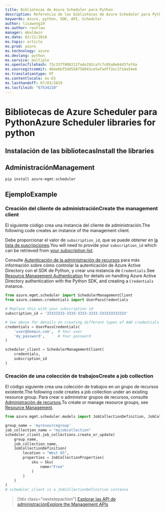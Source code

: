```yaml
---
title: Bibliotecas de Azure Scheduler para Python
description: Referencia de las bibliotecas de Azure Scheduler para Python
keywords: Azure, python, SDK, API, Scheduler
author: lisawong19
ms.author: routlaw
manager: mbaldwin
ms.date: 02/21/2018
ms.topic: article
ms.prod: azure
ms.technology: azure
ms.devlang: python
ms.service: multiple
ms.openlocfilehash: 73c33ff808212fade192ca7c7c05a8e64d3fafda
ms.sourcegitcommit: 46bebbf5dd558750043ce5afadff2ec3714a54e6
ms.translationtype: HT
ms.contentlocale: es-ES
ms.lasthandoff: 07/03/2019
ms.locfileid: "67534210"
---
```

# <a name="azure-scheduler-libraries-for-python"></a><span data-ttu-id="ef868-104">Bibliotecas de Azure Scheduler para Python</span><span class="sxs-lookup"><span data-stu-id="ef868-104">Azure Scheduler libraries for python</span></span>

## <a name="install-the-libraries"></a><span data-ttu-id="ef868-105">Instalación de las bibliotecas</span><span class="sxs-lookup"><span data-stu-id="ef868-105">Install the libraries</span></span>

## <a name="management"></a><span data-ttu-id="ef868-106">Administración</span><span class="sxs-lookup"><span data-stu-id="ef868-106">Management</span></span>

```bash
pip install azure-mgmt-scheduler
```
## <a name="example"></a><span data-ttu-id="ef868-107">Ejemplo</span><span class="sxs-lookup"><span data-stu-id="ef868-107">Example</span></span>

### <a name="create-the-management-client"></a><span data-ttu-id="ef868-108">Creación del cliente de administración</span><span class="sxs-lookup"><span data-stu-id="ef868-108">Create the management client</span></span>

<span data-ttu-id="ef868-109">El siguiente código crea una instancia del cliente de administración.</span><span class="sxs-lookup"><span data-stu-id="ef868-109">The following code creates an instance of the management client.</span></span>

<span data-ttu-id="ef868-110">Debe proporcionar el valor de ``subscription_id``, que se puede obtener en [la lista de suscripciones](https://manage.windowsazure.com/#Workspaces/AdminTasks/SubscriptionMapping).</span><span class="sxs-lookup"><span data-stu-id="ef868-110">You will need to provide your ``subscription_id`` which can be retrieved from [your subscription list](https://manage.windowsazure.com/#Workspaces/AdminTasks/SubscriptionMapping).</span></span>

<span data-ttu-id="ef868-111">Consulte [Autenticación de la administración de recursos](/python/azure/python-sdk-azure-authenticate) para más información sobre cómo controlar la autenticación de Azure Active Directory con el SDK de Python, y crear una instancia de ``Credentials``.</span><span class="sxs-lookup"><span data-stu-id="ef868-111">See [Resource Management Authentication](/python/azure/python-sdk-azure-authenticate) for details on handling Azure Active Directory authentication with the Python SDK, and creating a ``Credentials`` instance.</span></span>

```python
from azure.mgmt.scheduler import SchedulerManagementClient
from azure.common.credentials import UserPassCredentials

# Replace this with your subscription id
subscription_id = '33333333-3333-3333-3333-333333333333'

# See above for details on creating different types of AAD credentials
credentials = UserPassCredentials(
    'user@domain.com',  # Your user
    'my_password',      # Your password
)

scheduler_client = SchedulerManagementClient(
    credentials,
    subscription_id
)
```

### <a name="create-a-job-collection"></a><span data-ttu-id="ef868-112">Creación de una colección de trabajos</span><span class="sxs-lookup"><span data-stu-id="ef868-112">Create a job collection</span></span>

<span data-ttu-id="ef868-113">El código siguiente crea una colección de trabajos en un grupo de recursos existente.</span><span class="sxs-lookup"><span data-stu-id="ef868-113">The following code creates a job collection under an existing resource group.</span></span>
<span data-ttu-id="ef868-114">Para crear o administrar grupos de recursos, consulte [Administración de recursos](/python/api/overview/azure/azure.mgmt.resource).</span><span class="sxs-lookup"><span data-stu-id="ef868-114">To create or manage resource groups, see [Resource Management](/python/api/overview/azure/azure.mgmt.resource).</span></span>

```python
from azure.mgmt.scheduler.models import JobCollectionDefinition, JobCollectionProperties, Sku

group_name = 'myresourcegroup'
job_collection_name = "myjobcollection"
scheduler_client.job_collections.create_or_update(
    group_name,
    job_collection_name,
    JobCollectionDefinition(
        location = "West US",
        properties = JobCollectionProperties(
            sku = Sku(
                name="Free"
            )
        )
    )
)
# scheduler_client is a JobCollectionDefinition instance
```

> [!div class="nextstepaction"]
> [<span data-ttu-id="ef868-115">Explorar las API de administración</span><span class="sxs-lookup"><span data-stu-id="ef868-115">Explore the Management APIs</span></span>](/python/api/overview/azure/scheduler/management)